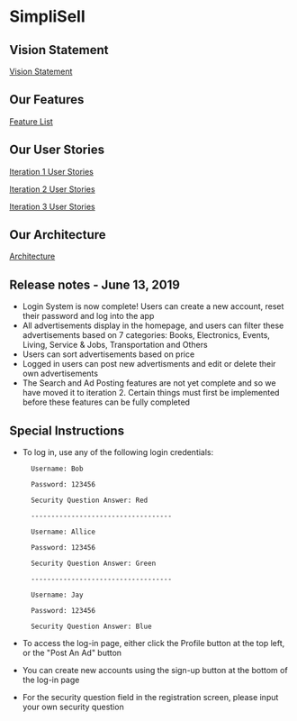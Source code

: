 # SimpliSell

## Vision Statement
[Vision Statement](https://code.cs.umanitoba.ca/comp3350-summer2019/crazy-eights---8/blob/master/Docs/Vision.md)

## Our Features
[Feature List](https://code.cs.umanitoba.ca/comp3350-summer2019/crazy-eights---8/issues?label_name%5B%5D=Feature)

## Our User Stories
[Iteration 1 User Stories](https://code.cs.umanitoba.ca/comp3350-summer2019/crazy-eights---8/milestones/1)

[Iteration 2 User Stories](https://code.cs.umanitoba.ca/comp3350-summer2019/crazy-eights---8/milestones/2)

[Iteration 3 User Stories](https://code.cs.umanitoba.ca/comp3350-summer2019/crazy-eights---8/milestones/3)

## Our Architecture
[Architecture](https://code.cs.umanitoba.ca/comp3350-summer2019/crazy-eights---8/blob/dev/Docs/ARCHITECTURE.md)

## Release notes - June 13, 2019
- Login System is now complete!  Users can create a new account, reset their password and log into the app
- All advertisements display in the homepage, and users can filter these advertisements based on 7 categories: Books, Electronics, Events, Living, Service & Jobs, 
  Transportation and Others  
- Users can sort advertisements based on price
- Logged in users can post new advertisments and edit or delete their own advertisements
- The Search and Ad Posting features are not yet complete and so we have moved it to iteration 2.  Certain things must first be implemented before these features can 
  be fully completed
## Special Instructions
- To log in, use any of the following login credentials:
 
        Username: Bob
    
        Password: 123456

        Security Question Answer: Red
        
        -----------------------------------
        
        Username: Allice
    
        Password: 123456
      
        Security Question Answer: Green
        
        -----------------------------------
        
        Username: Jay
    
        Password: 123456
      
        Security Question Answer: Blue
- To access the log-in page, either click the Profile button at the top left, or the "Post An Ad" button
- You can create new accounts using the sign-up button at the bottom of the log-in page  
- For the security question field in the registration screen, please input your own security question